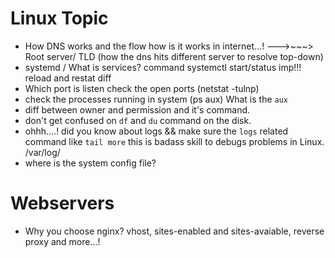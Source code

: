 # Linux Topic
- How DNS works and the flow how is it works in internet...!
 --->~~~> Root server/ TLD (how the dns hits different server to resolve top-down)
- systemd / What is services? 
  command systemctl start/status imp!!! reload and restat diff
- Which port is listen check the open ports (netstat -tulnp)
- check the processes running in system (ps aux) 
  What is the `aux`
- diff between owner and permission and it's command.
- don't get confused on `df` and `du` command on the disk.
- ohhh....! did you know about logs && make sure the `logs` related command like `tail more`
    this is badass skill to debugs problems in Linux. 
    /var/log/
- where is the system config file?


# Webservers
- Why you choose nginx? 
 vhost, sites-enabled and sites-avaiable, reverse proxy and more...!
